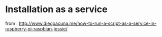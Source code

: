 # Installation as a service

from : http://www.diegoacuna.me/how-to-run-a-script-as-a-service-in-raspberry-pi-raspbian-jessie/



